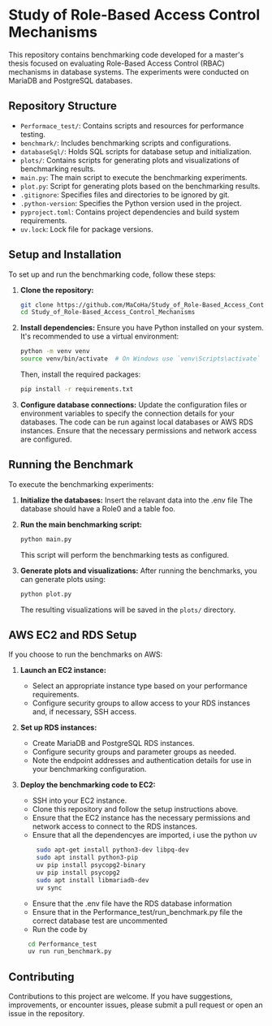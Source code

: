 # Study of Role-Based Access Control Mechanisms

This repository contains benchmarking code developed for a master's thesis focused on evaluating Role-Based Access Control (RBAC) mechanisms in database systems. The experiments were conducted on MariaDB and PostgreSQL databases.

## Repository Structure

- `Performace_test/`: Contains scripts and resources for performance testing.
- `benchmark/`: Includes benchmarking scripts and configurations.
- `databaseSql/`: Holds SQL scripts for database setup and initialization.
- `plots/`: Contains scripts for generating plots and visualizations of benchmarking results.
- `main.py`: The main script to execute the benchmarking experiments.
- `plot.py`: Script for generating plots based on the benchmarking results.
- `.gitignore`: Specifies files and directories to be ignored by git.
- `.python-version`: Specifies the Python version used in the project.
- `pyproject.toml`: Contains project dependencies and build system requirements.
- `uv.lock`: Lock file for package versions.

## Setup and Installation

To set up and run the benchmarking code, follow these steps:

1. **Clone the repository:**
   ```bash
   git clone https://github.com/MaCoHa/Study_of_Role-Based_Access_Control_Mechanisms.git
   cd Study_of_Role-Based_Access_Control_Mechanisms
   ```

2. **Install dependencies:**
   Ensure you have Python installed on your system. It's recommended to use a virtual environment:
   ```bash
   python -m venv venv
   source venv/bin/activate  # On Windows use `venv\Scripts\activate`
   ```
   Then, install the required packages:
   ```bash
   pip install -r requirements.txt
   ```

3. **Configure database connections:**
   Update the configuration files or environment variables to specify the connection details for your databases. The code can be run against local databases or AWS RDS instances. Ensure that the necessary permissions and network access are configured.

## Running the Benchmark

To execute the benchmarking experiments:

1. **Initialize the databases:**
   Insert the relavant data into the .env file
   The database should have a Role0 and a table foo.
3. **Run the main benchmarking script:**
   ```bash
   python main.py
   ```
   This script will perform the benchmarking tests as configured.

4. **Generate plots and visualizations:**
   After running the benchmarks, you can generate plots using:
   ```bash
   python plot.py
   ```
   The resulting visualizations will be saved in the `plots/` directory.

## AWS EC2 and RDS Setup

If you choose to run the benchmarks on AWS:

1. **Launch an EC2 instance:**
   - Select an appropriate instance type based on your performance requirements.
   - Configure security groups to allow access to your RDS instances and, if necessary, SSH access.

2. **Set up RDS instances:**
   - Create MariaDB and PostgreSQL RDS instances.
   - Configure security groups and parameter groups as needed.
   - Note the endpoint addresses and authentication details for use in your benchmarking configuration.

3. **Deploy the benchmarking code to EC2:**
   - SSH into your EC2 instance.
   - Clone this repository and follow the setup instructions above.
   - Ensure that the EC2 instance has the necessary permissions and network access to connect to the RDS instances.
   - Ensure that all the dependencyes are imported, i use the python uv
     ```bash
      sudo apt-get install python3-dev libpq-dev
      sudo apt install python3-pip
      uv pip install psycopg2-binary
      uv pip install psycopg2
      sudo apt install libmariadb-dev
      uv sync
     ```
    - Ensure that the .env file have the RDS database information
    - Ensure that in the Performance_test/run_benchmark.py file the correct database test are uncommented
    - Run the code by
     ```bash
       cd Performance_test
       uv run run_benchmark.py
     ```

## Contributing

Contributions to this project are welcome. If you have suggestions, improvements, or encounter issues, please submit a pull request or open an issue in the repository.

